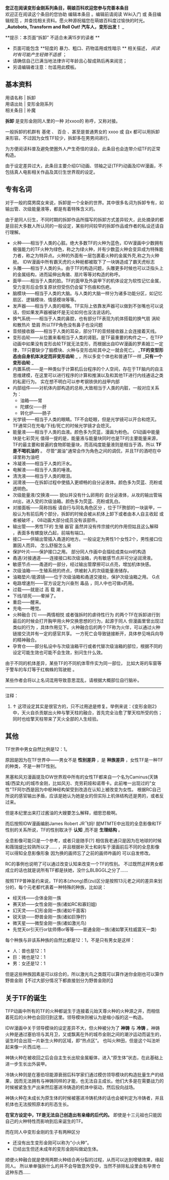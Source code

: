 **您正在阅读变形金刚系列条目，萌娘百科欢迎您参与完善本条目**  
欢迎正在阅读这个条目的您协助  编辑本条目  。编辑前请阅读  Wiki入门  或  条目编辑规范
，并查找相关资料。愿火种源祝福您在萌娘百科度过愉快的时光。  
_**Autobots, Transform and Roll Out! 汽车人，变形出发！** _

**提示：本页面“拆卸” 不适合未满15岁的读者  **

  * 页面可能包含 **轻度的 暴力、粗口、药物滥用或性暗示  ** 相关描述， _阅读时有可能产生轻微不适感_ ； 
  * 请确信自己已满当地法律许可年龄且心智成熟后再来阅览； 
  * 另请编辑者注意：勿滥用此模板。 

**基本资料**  
---  
用语名称  |  拆卸   
用语出处  |  变形金刚系列   
相关条目  |  补魔   
  
**拆卸** 是变形金刚同人里的一种  对xxoo的  称呼，又称对接。

一般拆卸的机群有  基佬  、  百合  、甚至是普通男女的  xxoo  或  自x  都可以用拆卸来形容。不过因为女性TF较少，拆卸多在男男间进行。

为方便阅读科普及避免使圈外人产生奇怪的误会，此条目也会连带介绍TF的正常构造。

由于设定差异过大，此条目主要介绍G1动画、领袖之证(TFP)动画及IDW漫画，不包括真人电影相关作品及其衍生世界观的设定。

##  专有名词

对于一般的腐男腐女来说，拆卸是一个全新的世界。其中很多名词为拆卸专有，如输出管、次级能量液等，都是有着特殊含义的。

由于是同人衍生，不同时期的拆卸作品所描写的拆卸方式差异较大，此处摘录的都是目前大多数人所认同的一般设定，某些时间较早的拆卸作品或作者的私设还请自行理解。

  

  * 火种——相当于人类的心脏。绝大多数TF的火种为蓝色，IDW漫画中少数拥有极强能力的TF火种为绿色，称之为绿火种，并有少数蓝火种会变异成为特殊能力者，称之为特异点。火种的外面有一层包裹着火种的金属外壳,称之为火种舱。  IDW漫画中所有霸天虎的火种舱都被取下了一块铸造成了霸天虎标志 
  * 头雕——相当于人类的头。由于TF的构造问题，头雕更多时候也可以泛指头上的金属结构，进而延伸出角徽、扇片等等对构造的称呼。 
  * 面甲——相当于人类的脸。TF的面甲及外装甲下的机体设定为软性记忆金属，受力变形后会恢复原状但受伤仍会留下伤痕和伤疤。 
  * 脑模块——相当于人类的大脑。与人类的大脑一样分为诸多功能分区，如记忆扇区、逻辑模块、情感模块等等。 
  * 发声器——相当于人类的咽喉。TF实际上依靠发声器可以做到不张嘴也可以说话，但如果发声器被破坏是无论如何也没法说话的。 
  * 换气系统——相当于人类的鼻腔，也有部分TF表现为机体搭载的换气扇  涡轮  和散热片  垫肩  所以TFP角色没有鼻子也没问题 
  * 音频接收器——相当于人类的耳朵，部分TF的音频接收器上会连接着天线。 
  * 变形齿轮——从位置来看相当于人类的肾脏。是TF最重要的构件之一，在TFP动画中如果没有变形齿轮TF就无法变形，而根据出自IDW漫画的罗素姆三一定律，TF只要缺少了脑模块、火种与变形齿轮其中之一就会死亡。 _**TF的变型形态由自身机体决定而非变形齿轮** _ ，所以多变个体也和普通TF一样 _**只有一个变形齿轮** _
  * 内置系统——是一种类似于计算机后台程序的个人空间，存在于TF脑内的自主思维建模，在这里可以进行程序的计算和推演以及和其他TF进行内线通话之类的私密行为。  实在想不明白可以参考钢铁侠的战甲内部 
  * 内部组件——对机体内部构造的总称,大致相当于人类的内脏，一般对应关系为： 
    * 油箱——胃 
    * 陀螺仪——肝 
    * 转化炉——肠子 
  * 光学镜——相当于人类的眼睛。TF不会眨眼，但是光学镜可以开合和熄灭。TF通常只在充电/下线/死亡的时候光学镜才会熄灭。 
  * 能量液——相当于人类的血液。颜色多为荧蓝，漫画为粉色。  G1动画中能量块是七彩荧光  值得一提的是，能量液与能量块同时也是TF的主要能量来源，TF的最主要和普遍的食物即能量块，而高纯度能量液则是相当于酒，所以 **TF是不喝机油的** 。  尽管"漏油"通常会作为角色之间的调侃，并且TF的酒吧在中译里称为油吧 
  * 冷凝液——相当于人类的汗水。 
  * 电解液——相当于人类的唾液。 
  * 清洗液——相当于人类的眼泪。 
  * 润滑液——在拆卸过程中使插入更顺畅的自分泌液体。颜色多为荧蓝、亮粉或透明色。 
  * 次级能量液/交换液——  貌似并没有什么卵用的  自分泌液体，从攻的输出管端♯♯出，进入受的次级油箱。颜色多为荧蓝、亮粉或乳白。 
  * 对接面板——简称挡板  请自行与同名角色区分  ，位于TF胯部的一块装甲，一般认为有前后两个部分，拆卸的时候会被从机体上卸下或者由本人自主收起  或者被破坏  。  08动画大部分成员没有该部件。 
  * 输出管——男性TF的  生殖  器官  虽然并没有传宗接代的作用但姑且这么解释  ，表面多有螺旋状凸起，前端有端口。 
  * 接口——供输出管插入甬道的地方。一般设定为男性1个女性2个，男性接口位置因人而异。  怎么舒服怎么来 
  * 保护叶片——保护接口之用。  部分同人作画中会描绘成类似♯♯的构造 
  * 甬道/对接通道——连接接口和次级油箱，内有敏感节点并可分泌润滑液。 
  * 敏感节点——甬道的一部分，经过输出管摩擦可以点亮，增加机体快感。 
  * 次级油箱——生殖系统的终点，供被射入的次级能量液储存。 
  * 油箱垫片/能源镜——位于次级油箱和甬道交接处，保护次级油箱之用。  G点 
  * 电路增速剂——官方设定为兴奋剂  毒品  ，同人中也可做x药用。 
  * 过载——就是过  高  载  潮  。 
  * 下线/锁死——晕掉了。 
  * 重启——醒来。 
  * 充电——睡觉。 
  * 火种融合  [1]  ——两情相悦  或者强拆时的虐待性行为  的两个TF在拆卸进行到最后的时候会打开胸甲用火种交换思想的行为，起源于同人  但漫画里曾出现过类似的行为  ，具体作用见下。火种融合后的两个TF称为火伴，可以通过火种链接交流并有一定的感官共享。  一方死亡会导致链接断开，具体参见哨兵向导的精神融合。 
  * 孕育仓——部分私设中与次级油箱平行或者代替次级油箱的部位，根据不同的设定可能生效也可能不会生效，别问生什么效。 

由于不同的机体差异，某些TF的不同机体零件实为同一部位，  比如大哥的车窗等于警车的车灯等于红蜘蛛的驾驶舱  。

某些作者会将以上名词混用导致意思混乱，请根据大概部位自行脑补。

* * *

    

注释：

  1. ↑  这项设定其实是很官方的，只不过用途是修复。举例来说：《变形金刚2》中，天火自杀贡献出火种与擎天柱的融合，首先完全治愈了擎天柱所受的伤；同时也给擎天柱带来了天火全部的人生经验。 

##  其他

TF世界中男女自然比例是12：1。

原因是因为在TF世界中——男女不是 **性别差异** ，是 **种族差异** ，女性TF是一种TF的种类，不是一种TF性别。

黑塞和风刃漫画提及IDW世界观中所有的女性TF都来自一个名为Caminus(天铸城/西梁丸)的城市金刚，比如风刃、克劳莉娅和诺蒂卡。此前唯一出现过的"女性"TF阿尔西是因为中枢神经构架受到改造在认知上被改变为女性。
根据RC自己所说的感官输出矛盾，应该是她认为她是女的但实际上机体结构还是男的，或者反过来。

但是本纪里出来打过酱油的大嫂要怎么解释，细思恐极啊。

而后按照IDW漫画编剧James Robert  JR飞妈!  就MTMTE中出现的全息影像和TF性别的关系所说，TF的性别取决于 **认知** ,而不是
**生理结构** 。

全息影像可能只是一个参考，或者只是随手[?]  相信我老通只是因为在地球的时候和薇瑞缇比较熟所以才……
，并且根据补天士和刹车于漫画前后不同的全息影像可以得知全息影像形象  因为换的画师忘了之前的画师咋画的  可以自发修改。

RC的事例也说明了可以通过改变认知来改变一个TF的性别。  不过既然这样男女都成立的话也就是说所有TF都是扶她，没什么BLBGGL之分了……

按照TFP普神圣约来说，TF的本(zhong)质(zu)区分是按照13元老之间的差异来划分的，每个元老都代表着一种特殊的种族，比如说：

  * 经天纬——合体金刚一族 
  * 赛天娇——女性金刚一族(诸如RC和寡妇姐) 
  * 幻天灵——幻形金刚一族(诸如千面客) 
  * 锐天骁——野兽金刚一族(诸如巨狰狞) 
  * 微天星——微型金刚一族(诸如激光鸟) 
  * 先觉天or引天行or钛师傅or等等——普通金刚一族(诸如擎天柱威震天一类) 

每个种族与非该系种族的自然比都是12：1，不是只有男女是这样：

  * 人：兽也是12：1 
  * 巨：微也是12：1 
  * 男：女还是12：1 

但是这些种族因素是可以综合的，所以激光鸟之类既可以算作迷你金刚也可以算作野兽金刚【不过大部分情况下都直接划分为野兽金刚的】

##  关于TF的诞生

TFP动画中所有的TF的火种都诞生于连接着元始天尊火种的火种源之井，而相信着死后的火种也会回归到这里。领导模块则被认为是缩小版的这一构造。

IDW漫画中关于领导模块的设定差异不大，但火种被分为了 **神铸** 与 **冷铸**
。神铸火种是通过塞伯坦与其月卫，又或飘离在外的城市金刚之间的潮汐运动而诞生的，诞生时会出现一片新生火种的区域，即“热点区”。
也叫火种田，但是这个叫法听起来像一片西瓜地……

神铸火种在被收回之后会自主生长出软金属躯体，进入“原生体”状态，在此基础上进一步生长出外装甲。

冷铸火种则是在塞伯坦能源衰弱后科学家们通过模仿领导模块的构造批量生产的结果，因而无法拥有与神铸同样的才能，也无法自主成长。他们大多是在需要战力的时候被紧急生产出来然后塞进冷铸造的机体中驱动，然后投向战场。

神铸火种在未成长为原生体的时候被塞进冷铸机体的话也会被判定为冷铸者，并且机体也无法按照原本的形态生长。

**在官方设定中，TF是无法自己创造出有亲缘的后代的。** 即使是十三元祖也只能因自己的火种特性而影响到后来诞生的TF。

而在同人中变形金刚的生子有两种区分

  * 还没有出生变形金刚可以称为“小火种”。 
  * 已经出生但还未成年的变形金刚叫做幼生体。 

顺便火种融合就是使用两颗火种结合再分裂的过程，从而可以达到增殖效果，缘起同人。
所以单单强拆什么的并不会导致意外受孕，当然不排除私设里会有孕育仓这种东西……

